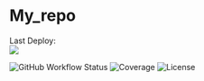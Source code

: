 # My_repo

Last Deploy:<br>
<img src="https://github.com/SergeyKirakosyan/My_repo/workflows/deploy.yml/badge.svg?branch=master"><br> 



![GitHub Workflow Status](https://img.shields.io/github.com/SergeyKirakosyan/My_repo/Prepare_action)
![Coverage](https://img.shields.io/codecov/c/github.com/SergeyKirakosyan/My_repo)
![License](https://img.shields.io/github.com/SergeyKirakosyan/My_repo)
